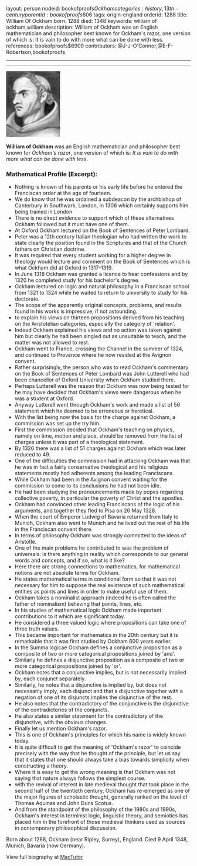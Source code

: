 layout: person
nodeid: bookofproofs$Ockham
categories: history,13th-century
parentid: bookofproofs$606
tags: origin-england
orderid: 1288
title: William Of Ockham
born: 1288
died: 1348
keywords: william of ockham,william
description: William of Ockham was an English mathematician and philosopher best known for Ockham's razor, one version of which is: It is vain to do with more what can be done with less.
references: bookofproofs$6909
contributors: @J-J-O'Connor,@E-F-Robertson,bookofproofs

---



---

![Ockham.jpg](https://github.com/bookofproofs/bookofproofs.github.io/blob/main/_sources/_assets/images/portraits/Ockham.jpg?raw=true)

**William of Ockham** was an English mathematician and philosopher best known for _Ockham's razor_, one version of which is: _It is vain to do with more what can be done with less_.

### Mathematical Profile (Excerpt):
* Nothing is known of his parents or his early life before he entered the Franciscan order at the age of fourteen.
* We do know that he was ordained a subdeacon by the archbishop of Canterbury in Southwark, London, in 1306 which certainly supports him being trained in London.
* There is no direct evidence to support which of these alternatives Ockham followed but it must have one of them.
* At Oxford Ockham lectured on the Book of Sentences of Peter Lombard.
* Peter was a 12th  century Italian theologian who had written the work to state clearly the position found in the Scriptures and that of the Church fathers on Christian doctrine.
* It was required that every student working for a higher degree in theology would lecture and comment on the Book of Sentences which is what Ockham did at Oxford in 1317-1319.
* In June 1318 Ockham was granted a licence to hear confessions and by 1320 he completed study for his bachelor's degree.
* Ockham lectured on logic and natural philosophy in a Franciscan school from 1321 to 1324 while he waited to return to university to study for his doctorate.
* The scope of the apparently original concepts, problems, and results found in his works is impressive, if not astounding.
* to explain his views on thirteen propositions derived from his teaching on the Aristotelian categories, especially the category of 'relation'.
* Indeed Ockham explained his views and no action was taken against him but clearly he had been singled out as unsuitable to teach, and the matter was not allowed to rest.
* Ockham went to France, crossing the Channel in the summer of 1324, and continued to Provence where he now resided at the Avignon convent.
* Rather surprisingly, the person who was to read Ockham's commentary on the Book of Sentences of Peter Lombard was John Lutterell who had been chancellor of Oxford University when Ockham studied there.
* Perhaps Lutterell was the reason that Ockham was now being tested for he may have decided that Ockham's views were dangerous when he was a student at Oxford.
* Anyway Lutterell went through Ockham's work and made a list of 56 statement which he deemed to be erroneous or heretical.
* With the list being now the basis for the charge against Ockham, a commission was set up the try him.
* First the commission decided that Ockham's teaching on physics, namely on time, motion and place, should be removed from the list of charges unless it was part of a theological statement.
* By 1326 there was a list of 51 charges against Ockham which was later reduced to 49.
* One of the difficulties the commission had in attacking Ockham was that he was in fact a fairly conservative theological and his religious statements mostly had adherents among the leading Franciscans.
* While Ockham had been in the Avignon convent waiting for the commission to come to its conclusions he had not been idle.
* He had been studying the pronouncements made by popes regarding collective poverty, in particular the poverty of Christ and the apostles.
* Ockham had convinced other leading Franciscans of the logic of his arguments, and together they fled to Pisa on 26 May 1328.
* When the court of Emperor Ludwig of Bavaria returned from Italy to Munich, Ockham also went to Munich and he lived out the rest of his life in the Franciscan convent there.
* In terms of philosophy Ockham was strongly committed to the ideas of Aristotle.
* One of the main problems he contributed to was the problem of universals: is there anything in reality which corresponds to our general words and concepts, and if so, what is it like?
* Here there are strong connections to mathematics, for mathematical notions are not absolute terms for Ockham.
* He states mathematical terms in conditional form so that it was not necessary for him to suppose the real existence of such mathematical entities as points and lines in order to make useful use of them.
* Ockham takes a nominalist approach (indeed he is often called the father of nominalism) believing that points, lines, etc.
* In his studies of mathematical logic Ockham made important contributions to it which are significant today.
* He considered a three valued logic where propositions can take one of three truth values.
* This became important for mathematics in the 20th  century but it is remarkable that it was first studied by Ockham 600 years earlier.
* In the Summa logicae Ockham defines a conjunctive proposition as a composite of two or more categorical propositions joined by 'and'.
* Similarly he defines a disjunctive proposition as a composite of two or more categorical propositions joined by 'or'.
* Ockham notes that a conjunctive implies, but is not necessarily implied by, each conjunct separately.
* Similarly, he notes that a disjunctive is implied by, but does not necessarily imply, each disjunct and that a disjunctive together with a negation of one of its disjuncts implies the disjunctive of the rest.
* He also notes that the contradictory of the conjunctive is the disjunctive of the contradictories of the conjuncts.
* He also states a similar statement for the contradictory of the disjunctive, with the obvious changes.
* Finally let us mention Ockham's razor.
* This is one of Ockham's principles for which his name is widely known today.
* It is quite difficult to get the meaning of 'Ockham's razor' to coincide precisely with the way that he thought of the principle, but let us say that it states that one should always take a bias towards simplicity when constructing a theory.
* Where it is easy to get the wrong meaning is that Ockham was not saying that nature always follows the simplest course.
* with the revival of interest in late medieval thought that took place in the second half of the twentieth century, Ockham has re-emerged as one of the major figures of scholastic thought, generally ranked on the level of Thomas Aquinas and John Duns Scotus.
* And from the standpoint of the philosophy of the 1980s and 1990s, Ockham's interest in terminist logic, linguistic theory, and semiotics has placed him in the forefront of those medieval thinkers used as sources in contemporary philosophical discussion.

Born about 1288, Ockham (near Ripley, Surrey), England. Died 9 April 1348, Munich, Bavaria (now Germany).

View full biography at [MacTutor](https://mathshistory.st-andrews.ac.uk/Biographies/Ockham/)
